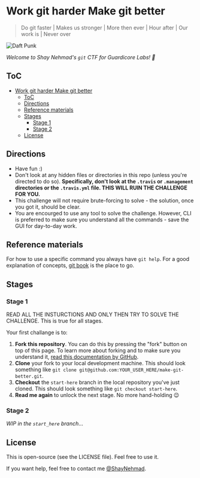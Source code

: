 # Work git harder Make git better

> Do git faster | Makes us stronger | More then ever | Hour after | Our work is | Never over

![Daft Punk](https://media.giphy.com/media/mvRt9fiKKz7Ve/giphy.gif)

_Welcome to Shay Nehmad's `git` CTF for Guardicore Labs! 🚩_

## ToC

- [Work git harder Make git better](#work-git-harder-make-git-better)
  - [ToC](#toc)
  - [Directions](#directions)
  - [Reference materials](#reference-materials)
  - [Stages](#stages)
    - [Stage 1](#stage-1)
    - [Stage 2](#stage-2)
  - [License](#license)

## Directions

- Have fun :)
- Don't look at any hidden files or directories in this repo (unless you're directed to do so). **Specifically, don't look at the `.travis` or `.management` directories or the `.travis.yml` file. THIS WILL RUIN THE CHALLENGE FOR YOU.**
- This challenge will not require brute-forcing to solve - the solution, once you got it, should be clear.
- You are encourged to use any tool to solve the challenge. However, CLI is preferred to make sure you understand all the commands - save the GUI for day-to-day work.

## Reference materials
  
For how to use a specific command you always have `git help`. For a good explanation of concepts, [git book](https://git-scm.com/book/en/v2) is the place to go.

## Stages

### Stage 1

READ ALL THE INSTURCTIONS AND ONLY THEN TRY TO SOLVE THE CHALLENGE. This is true for all stages.

Your first challange is to:

1. **Fork this repository**. You can do this by pressing the "fork" button on top of this page. To learn more about forking and to make sure you understand it, [read this documentation by GitHub](https://help.github.com/en/github/getting-started-with-github/fork-a-repo).
2. **Clone** your fork to your local development machine. This should look something like `git clone git@github.com:YOUR_USER_HERE/make-git-better.git`.
3. **Checkout** the `start-here` branch in the local repository you've just cloned. This should look something like `git checkout start-here`.
4. **Read me again** to unlock the next stage. No more hand-holding 😉

### Stage 2

_WIP in the `start_here` branch_...

## License

This is open-source (see the LICENSE file). Feel free to use it.

If you want help, feel free to contact me [@ShayNehmad](https://twitter.com/ShayNehmad).
